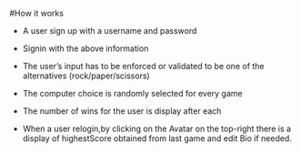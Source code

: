 #How it works

- A user sign up with a username and password
- Signin with the above information
- The user’s input has to be enforced or validated to be one of the alternatives
(rock/paper/scissors)

- The computer choice is randomly selected for every game

- The number of wins for the user is display after each 

- When a user relogin,by clicking on the Avatar on the top-right there is a display of highestScore obtained from last game and edit Bio if needed.
